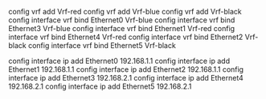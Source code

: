 config vrf add Vrf-red
config vrf add Vrf-blue
config vrf add Vrf-black
config interface vrf bind Ethernet0 Vrf-blue
config interface vrf bind Ethernet3 Vrf-blue
config interface vrf bind Ethernet1 Vrf-red
config interface vrf bind Ethernet4 Vrf-red
config interface vrf bind Ethernet2 Vrf-black
config interface vrf bind Ethernet5 Vrf-black

config interface ip add Ethernet0 192.168.1.1
config interface ip add Ethernet1 192.168.1.1
config interface ip add Ethernet2 192.168.1.1
config interface ip add Ethernet3 192.168.2.1
config interface ip add Ethernet4 192.168.2.1
config interface ip add Ethernet5 192.168.2.1


